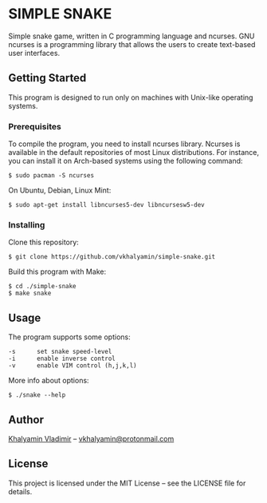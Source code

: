 # SIMPLE SNAKE

Simple snake game, written in C programming language and ncurses. GNU ncurses is a programming library that allows the users to create text-based user interfaces.

## Getting Started

This program is designed to run only on machines with Unix-like operating systems.

### Prerequisites

To compile the program, you need to install ncurses library. Ncurses is available in the default repositories of most Linux distributions. For instance, you can install it on Arch-based systems using the following command:

```
$ sudo pacman -S ncurses
```

On Ubuntu, Debian, Linux Mint:

```
$ sudo apt-get install libncurses5-dev libncursesw5-dev
```

### Installing

Clone this repository:
```
$ git clone https://github.com/vkhalyamin/simple-snake.git
```

Build this program with Make:
```
$ cd ./simple-snake
$ make snake
```

## Usage

The program supports some options:
```
-s      set snake speed-level
-i      enable inverse control
-v      enable VIM control (h,j,k,l)
```
More info about options:
```
$ ./snake --help
```

## Author

[Khalyamin Vladimir](https://github.com/vkhalyamin) &ndash; vkhalyamin@protonmail.com

## License

This project is licensed under the MIT License &ndash; see the LICENSE file for details.
